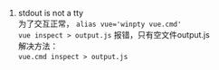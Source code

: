 1. stdout is not a tty  
为了交互正常， `alias vue='winpty vue.cmd'`  
`vue inspect > output.js` 报错，只有空文件output.js  
解决方法：  
`vue.cmd inspect > output.js`  